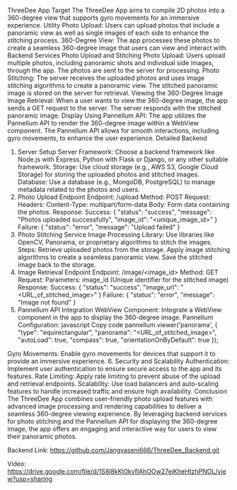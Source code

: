 ThreeDee App
Target
The ThreeDee App aims to compile 2D photos into a 360-degree view that supports gyro movements for an immersive experience.
Utility
Photo Upload: Users can upload photos that include a panoramic view as well as single images of each side to enhance the stitching process.
360-Degree View: The app processes these photos to create a seamless 360-degree image that users can view and interact with.
Backend Services
Photo Upload and Stitching
Photo Upload:
Users upload multiple photos, including panoramic shots and individual side images, through the app.
The photos are sent to the server for processing.
Photo Stitching:
The server receives the uploaded photos and uses image stitching algorithms to create a panoramic view.
The stitched panoramic image is stored on the server for retrieval.
Viewing the 360-Degree Image
Image Retrieval:
When a user wants to view the 360-degree image, the app sends a GET request to the server.
The server responds with the stitched panoramic image.
Display Using Pannellum API:
The app utilizes the Pannellum API to render the 360-degree image within a WebView component.
The Pannellum API allows for smooth interactions, including gyro movements, to enhance the user experience.
Detailed Backend
1. Server Setup
Server Framework: Choose a backend framework like Node.js with Express, Python with Flask or Django, or any other suitable framework.
Storage: Use cloud storage (e.g., AWS S3, Google Cloud Storage) for storing the uploaded photos and stitched images.
Database: Use a database (e.g., MongoDB, PostgreSQL) to manage metadata related to the photos and users.
2. Photo Upload Endpoint
Endpoint: /upload
Method: POST
Request:
Headers: Content-Type: multipart/form-data
Body: Form data containing the photos.
Response:
Success: { "status": "success", "message": "Photos uploaded successfully", "image_id": "<unique_image_id>" }
Failure: { "status": "error", "message": "Upload failed" }
3. Photo Stitching Service
Image Processing Library: Use libraries like OpenCV, Panorama, or proprietary algorithms to stitch the images.
Steps:
Retrieve uploaded photos from the storage.
Apply image stitching algorithms to create a seamless panoramic view.
Save the stitched image back to the storage.
4. Image Retrieval Endpoint
Endpoint: /image/<image_id>
Method: GET
Request:
Parameters: image_id (Unique identifier for the stitched image)
Response:
Success: { "status": "success", "image_url": "<URL_of_stitched_image>" }
Failure: { "status": "error", "message": "Image not found" }
5. Pannellum API Integration
WebView Component: Integrate a WebView component in the app to display the 360-degree image.
Pannellum Configuration:
javascript
Copy code
pannellum.viewer('panorama', {
    "type": "equirectangular",
    "panorama": "<URL_of_stitched_image>",
    "autoLoad": true,
    "compass": true,
    "orientationOnByDefault": true
});


Gyro Movements: Enable gyro movements for devices that support it to provide an immersive experience.
6. Security and Scalability
Authentication: Implement user authentication to ensure secure access to the app and its features.
Rate Limiting: Apply rate limiting to prevent abuse of the upload and retrieval endpoints.
Scalability: Use load balancers and auto-scaling features to handle increased traffic and ensure high availability.
Conclusion
The ThreeDee App combines user-friendly photo upload features with advanced image processing and rendering capabilities to deliver a seamless 360-degree viewing experience. By leveraging backend services for photo stitching and the Pannellum API for displaying the 360-degree image, the app offers an engaging and interactive way for users to view their panoramic photos.


Backend Link:
https://github.com/Jangyaseni666/ThreeDee_Backend.git

Video:
https://drive.google.com/file/d/1S8l8kKt0kvflAhOOw27eiKheHtzhPNOL/view?usp=sharing
